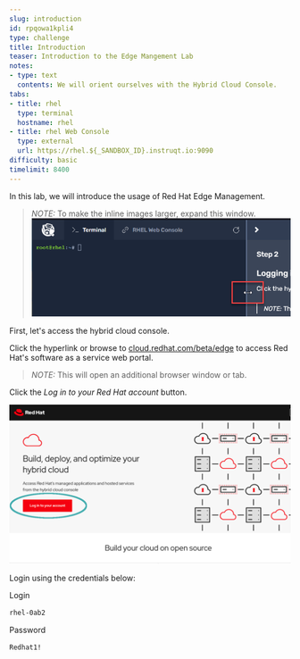 ```yaml
---
slug: introduction
id: rpqowa1kpli4
type: challenge
title: Introduction
teaser: Introduction to the Edge Mangement Lab
notes:
- type: text
  contents: We will orient ourselves with the Hybrid Cloud Console.
tabs:
- title: rhel
  type: terminal
  hostname: rhel
- title: rhel Web Console
  type: external
  url: https://rhel.${_SANDBOX_ID}.instruqt.io:9090
difficulty: basic
timelimit: 8400
---
```

In this lab, we will introduce the usage of Red Hat Edge Management.
>_NOTE:_ To make the inline images larger, expand this window. ![Menu Slider](../assets/slider.png)

 First, let's access the hybrid cloud console.

Click the hyperlink or browse to [cloud.redhat.com/beta/edge](https://console.redhat.com/edge/fleet-management) to access Red Hat's software as a service web portal.

>_NOTE:_ This will open an additional browser window or tab.

Click the _Log in to your Red Hat account_ button.

![cloud.redhat.com Login](../assets/cloud.redhat.com-homepage-v2.png)

Login using the credentials below:

Login

```bash
rhel-0ab2
```

Password

```bash
Redhat1!
```
